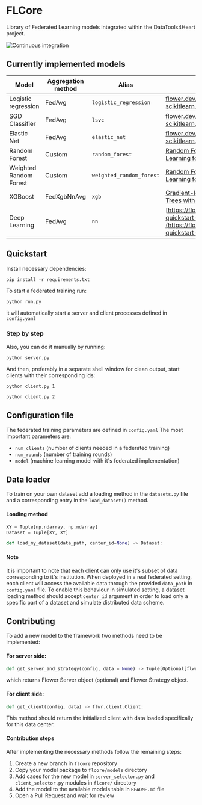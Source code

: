 # FLCore
Library of Federated Learning models integrated within the DataTools4Heart project.

<!-- ![CI status](https://gitlab.bsc.es/fl/flcore/badges/main/pipeline.svg) -->
![Continuous integration](https://github.com/DataTools4Heart/flcore/actions/workflows/python-ci.yml/badge.svg)

## Currently implemented models
| Model | Aggregation method | Alias | Link |
|---|---|---|---|
|Logistic regression| FedAvg | `logistic_regression` |[flower.dev/docs/framework/quickstart-scikitlearn.html](https://flower.dev/docs/framework/quickstart-scikitlearn.html)|
|SGD Classifier| FedAvg |`lsvc` | [flower.dev/docs/framework/quickstart-scikitlearn.html](https://flower.dev/docs/framework/quickstart-scikitlearn.html) |
|Elastic Net| FedAvg |`elastic_net` | [flower.dev/docs/framework/quickstart-scikitlearn.html](https://flower.dev/docs/framework/quickstart-scikitlearn.html) |
|Random Forest| Custom |`random_forest` | [Random Forest Based on Federated Learning for Intrusion Detection](https://link.springer.com/chapter/10.1007/978-3-031-08333-4_11) |
|Weighted Random Forest| Custom |`weighted_random_forest` | [Random Forest Based on Federated Learning for Intrusion Detection](https://link.springer.com/chapter/10.1007/978-3-031-08333-4_11) |
|XGBoost| FedXgbNnAvg |`xgb` |[Gradient-less Federated Gradient Boosting Trees with Learnable Learning Rates](https://arxiv.org/abs/2304.07537)|
|Deep Learning | FedAvg |`nn` |[https://flower.dev/docs/framework/tutorial-quickstart-pytorch.html](https://flower.dev/docs/framework/tutorial-quickstart-pytorch.html)|

## Quickstart
Install necessary dependencies:
```
pip install -r requirements.txt
```
To start a federated training run:
```
python run.py
```
it will automatically start a server and client processes defined in `config.yaml`

### Step by step
Also, you can do it manually by running:
```
python server.py
```
And then, preferably in a separate shell window for clean output, start clients with their corresponding ids:
```
python client.py 1
```
```
python client.py 2
```

## Configuration file
The federated training parameters are defined in ```config.yaml```
The most important parameters are:
 - `num_clients` (number of clients needed in a federated training)
 - `num_rounds` (number of training rounds)
 - `model` (machine learning model with it's federated implementation)

 ## Data loader
To train on your own dataset add a loading method in the `datasets.py` file and a corresponding entry in the `load_dataset()` method.

#### Loading method
 ```python
 XY = Tuple[np.ndarray, np.ndarray]
 Dataset = Tuple[XY, XY]

 def load_my_dataset(data_path, center_id=None) -> Dataset:
 ```

 #### Note
 It is important to note that each client can only use it's subset of data corresponding to it's institution. When deployed in a real federated setting,
 each client will access the available data through the provided `data_path` in `config.yaml` file. To enable this behaviour in simulated setting,
 a dataset loading method should accept `center_id` argument in order to load only a specific part of a dataset and simulate distributed data scheme.



 ## Contributing
 To add a new model to the framework two methods need to be implemented:
 #### For server side:

 ```python
 def get_server_and_strategy(config, data = None) -> Tuple[Optional[flwr.server.Server], flwr.server.strategy.Strategy]:
 ```
 which returns Flower Server object (optional) and Flower Strategy object.

#### For client side:

 ```python
 def get_client(config, data) -> flwr.client.Client:
 ```
 This method should return the initialized client with data loaded specifically for this data center.

#### Contribution steps
After implementing the necessary methods follow the remaining steps:
1. Create a new branch in `flcore` repository
2. Copy your model package to `flcore/models` directory
3. Add cases for the new model in `server_selector.py` and `client_selector.py` modules in `flcore/` directory
4. Add the model to the available models table in `README.md` file
5. Open a Pull Request and wait for review
